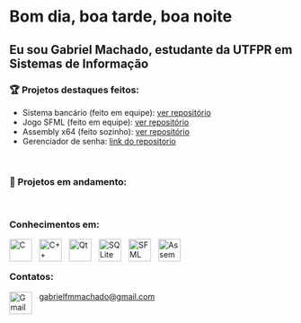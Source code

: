 <h1>Bom dia, boa tarde, boa noite</h1>
<h2>Eu sou Gabriel Machado, estudante da UTFPR em Sistemas de Informação</h2>

<h3>🏆 Projetos destaques feitos:</h3>
<ul>
  <li> Sistema bancário (feito em equipe): <a href="https://github.com/GabFMM/SistemaBancario.git"> ver repositório </a> </li>
  <li> Jogo SFML (feito em equipe): <a href="https://github.com/GabFMM/Jogo_TecProg.git"> ver repositório </a> </li>
  <li> Assembly x64 (feito sozinho): <a href="https://github.com/GabFMM/Projetos-Assembly-x64.git"> ver repositório </a> </li>
  <li> Gerenciador de senha: <a href="https://github.com/GabFMM/Gerenciador_de_senhas.git"> link do repositorio </a> </li>
</ul>
<br>
<h3>🚧 Projetos em andamento:</h3>
<ul>
  
</ul>
<br>
<h3>Conhecimentos em:</h3>
<img align="left" alt="C" width="40px" style="padding-right:10px;" src=https://cdn.jsdelivr.net/gh/devicons/devicon@latest/icons/c/c-original.svg>
<img align="left" alt="C++" width="40px" style="padding-right:10px;" src="https://cdn.jsdelivr.net/gh/devicons/devicon@latest/icons/cplusplus/cplusplus-original.svg">
<img align="left" alt="Qt"  width="40px" style="padding-right:10px;" src="https://cdn.jsdelivr.net/gh/devicons/devicon@latest/icons/qt/qt-original.svg" />
<img align="left" alt="SQLite" width="40px" style="padding-right:10px" src="https://cdn.jsdelivr.net/gh/devicons/devicon@latest/icons/sqlite/sqlite-original.svg" />
<img align="left" alt="SFML" width="40px" style="padding-right:10px" src="https://www.sfml-dev.org/download/goodies/sfml-icon.svg" />
<img align="left" alt="Assembly" width="40px" style="padding-right:10px" src="https://user-images.githubusercontent.com/103866722/177873824-ac727cae-29d5-406d-87de-93bb2bf21f02.png"/>
<br><br>
<h3>Contatos:</h3>
<img align="left" alt="Gmail" width="40px" style="padding-right:10px" src="https://upload.wikimedia.org/wikipedia/commons/7/7e/Gmail_icon_%282020%29.svg"/>
<p><a href="mailto:gabrielfmmachado@gmail.com">gabrielfmmachado@gmail.com</a></p>
